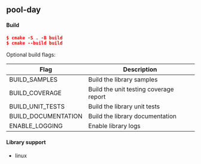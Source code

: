 ## pool-day

#### Build

```cmake
$ cmake -S . -B build
$ cmake --build build
```

Optional build flags:

|        Flag         |                 Description            |
|---------------------|----------------------------------------|
|    BUILD_SAMPLES    | Build the library samples              |
|    BUILD_COVERAGE   | Build the unit testing coverage report |
|   BUILD_UNIT_TESTS  | Build the library unit tests           |
| BUILD_DOCUMENTATION | Build the library documentation        |
|   ENABLE_LOGGING    | Enable library logs                    |

#### Library support

- linux
